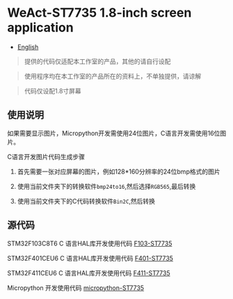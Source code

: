 # WeAct-ST7735 1.8-inch screen application

* [English](./README.md)

> 提供的代码仅适配本工作室的产品，其他的请自行设配

> 使用程序均在本工作室的产品所在的资料上，不单独提供，请谅解

> 代码仅设配1.8寸屏幕

## 使用说明

如果需要显示图片，Micropython开发需使用24位图片，C语言开发需使用16位图片。

C语言开发图片代码生成步骤

1. 首先需要一张对应屏幕的图片，例如128*160分辨率的24位bmp格式的图片

2. 使用当前文件夹下的转换软件`bmp24to16`,然后选择`RGB565`,最后转换

3. 使用当前文件夹下的C代码转换软件`Bin2C`,然后转换

## 源代码

STM32F103C8T6 C 语言HAL库开发使用代码 [F103-ST7735](https://gitee.com/WeActTC/BluePill-Plus/tree/master/SDK/STM32F103C8T6/HAL/F103_ST7735)

STM32F401CEU6 C 语言HAL库开发使用代码 [F401-ST7735](https://github.com/WeActTC/MiniF4-STM32F4x1/tree/master/SDK/STM32F401CEU6/HAL/06-F401_ST7735)

STM32F411CEU6 C 语言HAL库开发使用代码 [F411-ST7735](https://github.com/WeActTC/MiniF4-STM32F4x1/tree/master/SDK/STM32F411CEU6/HAL/F411_ST7735)

Micropython 开发使用代码 [micropython-ST7735](https://github.com/WeActTC/MiniF4-STM32F4x1/tree/master/SDK/MicroPython_Example/ST7735)
